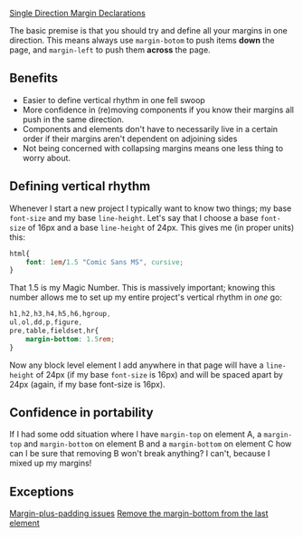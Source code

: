 [Single Direction Margin Declarations](https://csswizardry.com/2012/06/single-direction-margin-declarations/)

The basic premise is that you should try and define all your margins in one direction. This means always use `margin-botom` to push items **down** the page, and `margin-left` to push them **across** the page. 

## Benefits

- Easier to define vertical rhythm in one fell swoop
- More confidence in (re)moving components if you know their margins all push in the same direction.
- Components and elements don't have to necessarily live in a certain order if their margins aren't dependent on adjoining sides
- Not being concerned with collapsing margins means one less thing to worry about.

## Defining vertical rhythm

Whenever I start a new project I typically want to know two things; my base `font-size` and my base `line-height`. Let's say that I choose a base `font-size` of 16px and a base `line-height` of 24px. This gives me (in proper units) this:

```css
html{
    font: 1em/1.5 "Comic Sans MS", cursive;
}
```

That 1.5 is my Magic Number. This is massively important; knowing this number allows me to set up my entire project's vertical rhythm in _one_ go:

```css
h1,h2,h3,h4,h5,h6,hgroup,
ul,ol,dd,p,figure,
pre,table,fieldset,hr{
    margin-bottom: 1.5rem;
}
```

Now any block level element I add anywhere in that page will have a `line-height` of 24px (if my base `font-size` is 16px) and will be spaced apart by 24px (again, if my base font-size is 16px).

## Confidence in portability

If I had some odd situation where I have `margin-top` on element A, a `margin-top` and `margin-bottom` on element B and a `margin-bottom` on element C how can I be sure that removing B won't break anything? I can't, because I mixed up my margins!

## Exceptions

[Margin-plus-padding issues](http://jsfiddle.net/csswizardry/5p8ts/)
[Remove the margin-bottom from the last element](http://jsfiddle.net/csswizardry/5p8ts/1/)

